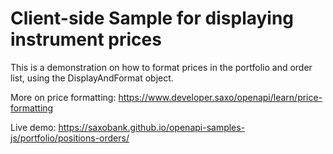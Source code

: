 # Client-side Sample for displaying instrument prices

This is a demonstration on how to format prices in the portfolio and order list, using the DisplayAndFormat object.

More on price formatting: https://www.developer.saxo/openapi/learn/price-formatting

Live demo: https://saxobank.github.io/openapi-samples-js/portfolio/positions-orders/